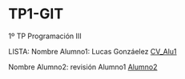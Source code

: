 # TP1-GIT
1º TP Programación III

LISTA:
Nombre Alumno1: Lucas Gonzáelez
[CV_Alu1](https://github.com/LucasGonzalez77/TP1-GIT/blob/Alumno1/CV_Alu1.JPG)

Nombre Alumno2: revisión Alumno1
[Alumno2](https://github.com/LucasGonzalez77/TP1-GIT/blob/Alumno2/CV_Alu1%20pag3.JPG)
